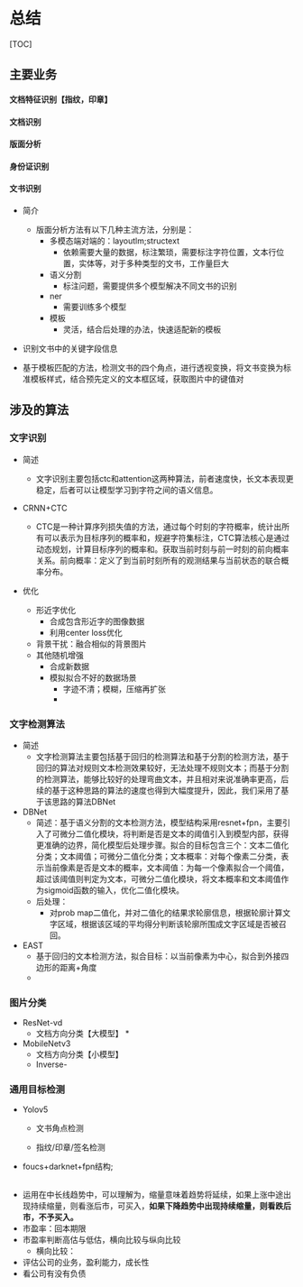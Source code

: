# 总结

[TOC]

## 主要业务

#### 文档特征识别【指纹，印章】

#### 文档识别



#### 版面分析

#### 身份证识别

#### 文书识别

* 简介
  * 版面分析方法有以下几种主流方法，分别是：
    * 多模态端对端的：layoutlm;structext
      * 依赖需要大量的数据，标注繁琐，需要标注字符位置，文本行位置，实体等，对于多种类型的文书，工作量巨大
    * 语义分割
      * 标注问题，需要提供多个模型解决不同文书的识别
    * ner
      * 需要训练多个模型
    * 模板
      * 灵活，结合后处理的办法，快速适配新的模板

* 识别文书中的关键字段信息
* 基于模板匹配的方法，检测文书的四个角点，进行透视变换，将文书变换为标准模板样式，结合预先定义的文本框区域，获取图片中的键值对

## 涉及的算法

### 文字识别

* 简述
  * 文字识别主要包括ctc和attention这两种算法，前者速度快，长文本表现更稳定，后者可以让模型学习到字符之间的语义信息。

* CRNN+CTC
  * CTC是一种计算序列损失值的方法，通过每个时刻的字符概率，统计出所有可以表示为目标序列的概率和，规避字符集标注，CTC算法核心是通过动态规划，计算目标序列的概率和。获取当前时刻与前一时刻的前向概率关系。前向概率：定义了到当前时刻所有的观测结果与当前状态的联合概率分布。
* 优化
  * 形近字优化
    * 合成包含形近字的图像数据
    * 利用center loss优化
  * 背景干扰：融合相似的背景图片
  * 其他随机增强
    * 合成新数据
    * 模拟拟合不好的数据场景
      * 字迹不清；模糊，压缩再扩张
      * 

### 文字检测算法

* 简述
  * 文字检测算法主要包括基于回归的检测算法和基于分割的检测方法，基于回归的算法对规则文本检测效果较好，无法处理不规则文本；而基于分割的检测算法，能够比较好的处理弯曲文本，并且相对来说准确率更高，后续的基于这种思路的算法的速度也得到大幅度提升，因此，我们采用了基于该思路的算法DBNet
* DBNet
  * 简述：基于语义分割的文本检测方法，模型结构采用resnet+fpn，主要引入了可微分二值化模块，将判断是否是文本的阈值引入到模型内部，获得更准确的边界，简化模型后处理步骤。拟合的目标包含三个：文本二值化分类；文本阈值；可微分二值化分类；文本概率：对每个像素二分类，表示当前像素是否是文本的概率，文本阈值：为每一个像素拟合一个阈值，超过该阈值则判定为文本，可微分二值化模块，将文本概率和文本阈值作为sigmoid函数的输入，优化二值化模块。
  * 后处理：
    * 对prob map二值化，并对二值化的结果求轮廓信息，根据轮廓计算文字区域，根据该区域的平均得分判断该轮廓所围成文字区域是否被召回。
* EAST
  * 基于回归的文本检测方法，拟合目标：以当前像素为中心，拟合到外接四边形的距离+角度
  * 

### 图片分类

* ResNet-vd
  * 文档方向分类【大模型】
    * 
* MobileNetv3
  * 文档方向分类【小模型】
  * Inverse-

### 通用目标检测

* Yolov5

  * 文书角点检测

  * 指纹/印章/签名检测
* foucs+darknet+fpn结构;



## 



* 运用在中长线趋势中，可以理解为，缩量意味着趋势将延续，如果上涨中途出现持续缩量，则看涨后市，可买入，**如果下降趋势中出现持续缩量，则看跌后市，不予买入。**
* 市盈率：回本期限
* 市盈率判断高估与低估，横向比较与纵向比较
  * 横向比较：
* 评估公司的业务，盈利能力，成长性
* 看公司有没有负债
